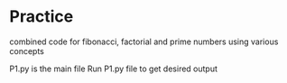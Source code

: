 # Practice
combined code for fibonacci, factorial and prime numbers using various concepts 

P1.py is the main file
Run P1.py file to get desired output
